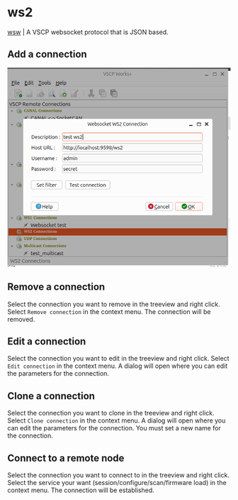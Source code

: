 # ws2

[wsw](https://grodansparadis.github.io/vscp-doc-spec/#/./vscp_websocket?id=ws2-description) | A VSCP websocket protocol that is JSON based.

## Add a connection
![](./images/add_connection_ws2.png)

## Remove a connection

Select the connection you want to remove in the treeview and right click. Select `Remove connection` in the context menu. The connection will be removed.

## Edit a connection

Select the connection you want to edit in the treeview and right click. Select `Edit connection` in the context menu. A dialog will open where you can edit the parameters for the connection.

## Clone a connection

Select the connection you want to clone in the treeview and right click. Select `Clone connection` in the context menu. A dialog will open where you can edit the parameters for the connection. You must set a new name for the connection.

## Connect to a remote node

Select the connection you want to connect to in the treeview and right click. Select the service your want (session/configure/scan/firmware load) in the context menu. The connection will be established.


